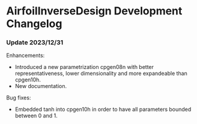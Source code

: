 # AirfoilInverseDesign Development Changelog

### Update 2023/12/31

Enhancements:

* Introduced a new parametrization cpgen08n with better representativeness, lower dimensionality and more expandeable than cpgen10h.
* New documentation.

Bug fixes:

* Embedded tanh into cpgen10h in order to have all parameters bounded between 0 and 1.
